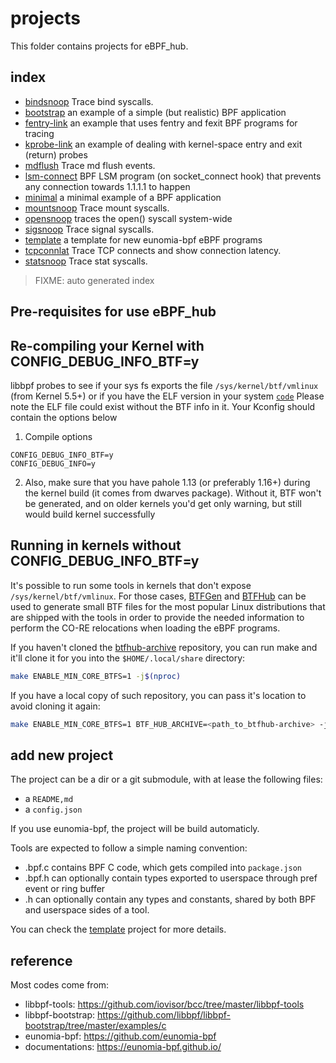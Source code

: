 # projects

This folder contains projects for eBPF_hub.

## index

- [bindsnoop](bindsnoop) Trace bind syscalls.
- [bootstrap](bootstrap) an example of a simple (but realistic) BPF application
- [fentry-link](fentry-link) an example that uses fentry and fexit BPF programs for tracing
- [kprobe-link](kprobe-link) an example of dealing with kernel-space entry and exit (return) probes
- [mdflush](mdflush) Trace md flush events.
- [lsm-connect](lsm-connect) BPF LSM program (on socket_connect hook) that prevents any connection towards 1.1.1.1 to happen
- [minimal](minimal) a minimal example of a BPF application
- [mountsnoop](mountsnoop) Trace mount syscalls.
- [opensnoop](opensnoop) traces the open() syscall system-wide
- [sigsnoop](sigsnoop) Trace signal syscalls.
- [template](template) a template for new eunomia-bpf eBPF programs
- [tcpconnlat](tcpconnlat) Trace TCP connects and show connection latency.
- [statsnoop](statsnoop) Trace stat syscalls.

> FIXME: auto generated index

## Pre-requisites for use eBPF_hub

Re-compiling your Kernel with CONFIG_DEBUG_INFO_BTF=y
-----------------------------------------------------
libbpf probes to see if your sys fs exports the file `/sys/kernel/btf/vmlinux` (from Kernel 5.5+) or if you have the ELF version in your system [`code`](https://github.com/libbpf/libbpf/blob/master/src/btf.c)
Please note the ELF file could exist without the BTF info in it. Your Kconfig should contain the options below

1. Compile options
```code
CONFIG_DEBUG_INFO_BTF=y
CONFIG_DEBUG_INFO=y
```
2. Also, make sure that you have pahole 1.13 (or preferably 1.16+) during the
kernel build (it comes from dwarves package). Without it, BTF won't be
generated, and on older kernels you'd get only warning, but still would
build kernel successfully

Running in kernels without CONFIG_DEBUG_INFO_BTF=y
--------------------------------------------------

It's possible to run some tools in kernels that don't expose
`/sys/kernel/btf/vmlinux`. For those cases,
[BTFGen](https://lore.kernel.org/bpf/20220215225856.671072-1-mauricio@kinvolk.io)
and [BTFHub](https://github.com/aquasecurity/btfhub) can be used to
generate small BTF files for the most popular Linux distributions that
are shipped with the tools in order to provide the needed information to
perform the CO-RE relocations when loading the eBPF programs.

If you haven't cloned the
[btfhub-archive](https://github.com/aquasecurity/btfhub) repository, you
can run make and it'll clone it for you into the `$HOME/.local/share`
directory:

```bash
make ENABLE_MIN_CORE_BTFS=1 -j$(nproc)
```

If you have a local copy of such repository, you can pass it's location
to avoid cloning it again:

```bash
make ENABLE_MIN_CORE_BTFS=1 BTF_HUB_ARCHIVE=<path_to_btfhub-archive> -j$(nproc)
```

## add new project

The project can be a dir or a git submodule, with at lease the following files:

- a `README,md`
- a `config.json`

If you use eunomia-bpf, the project will be build automaticly. 

Tools are expected to follow a simple naming convention:

  - <tool>.bpf.c contains BPF C code, which gets compiled into `package.json`
  - <tool>.bpf.h can optionally contain types exported to userspace through pref event or ring buffer
  - <tool>.h can optionally contain any types and constants, shared by both BPF and userspace sides of a tool.

You can check the [template](template) project for more details.

## reference

Most codes come from:

- libbpf-tools: https://github.com/iovisor/bcc/tree/master/libbpf-tools
- libbpf-bootstrap: https://github.com/libbpf/libbpf-bootstrap/tree/master/examples/c
- eunomia-bpf: https://github.com/eunomia-bpf
- documentations: https://eunomia-bpf.github.io/
